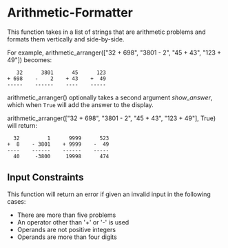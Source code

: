 # Arithmetic-Formatter
This function takes in a list of strings that are arithmetic problems and formats them vertically and side-by-side.

For example, arithmetic_arranger(["32 + 698", "3801 - 2", "45 + 43", "123 + 49"]) becomes:

```
   32      3801      45      123
+ 698    -    2    + 43    +  49
-----    ------    ----    -----
```

arithmetic_arranger() optionally takes a second argument *show_answer*, which when `True` will add the answer to the display.

arithmetic_arranger(["32 + 698", "3801 - 2", "45 + 43", "123 + 49"], True) will return:

```
  32         1      9999      523
+  8    - 3801    + 9999    -  49
----    ------    ------    -----
  40     -3800     19998      474
```

## Input Constraints
This function will return an error if given an invalid input in the following cases:
* There are more than five problems
* An operator other than '+' or '-' is used
* Operands are not positive integers
* Operands are more than four digits
